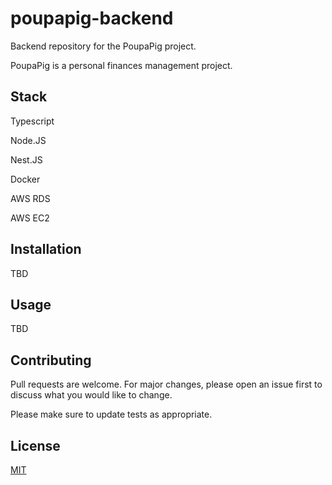# poupapig-backend
Backend repository for the PoupaPig project.

PoupaPig is a personal finances management project.

## Stack

Typescript

Node.JS

Nest.JS

Docker

AWS RDS

AWS EC2

## Installation

TBD

## Usage

TBD

## Contributing

Pull requests are welcome. For major changes, please open an issue first
to discuss what you would like to change.

Please make sure to update tests as appropriate.

## License

[MIT](https://choosealicense.com/licenses/mit/)
